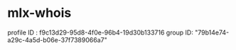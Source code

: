 # mlx-whois
profile ID : f9c13d29-95d8-4f0e-96b4-19d30b133716
group ID: "79b14e74-a29c-4a5d-b06e-37f7389066a7"
